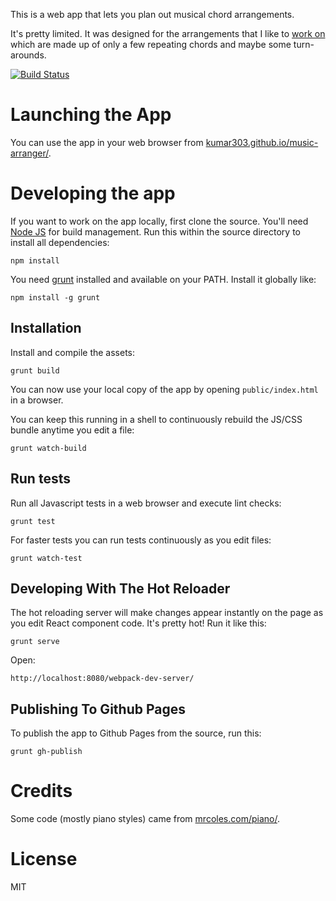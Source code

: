 This is a web app that lets you plan out musical chord arrangements.

It's pretty limited. It was designed for the arrangements
that I like to [work on](https://soundcloud.com/dj_bylamplight)
which are made up of only a few repeating chords and maybe some turn-arounds.

[![Build Status](https://travis-ci.org/kumar303/music-arranger.svg?branch=master)](https://travis-ci.org/kumar303/music-arranger)

# Launching the App

You can use the app in your web browser from
[kumar303.github.io/music-arranger/](http://kumar303.github.io/music-arranger/).

# Developing the app

If you want to work on the app locally, first clone the source.
You'll need [Node JS](https://nodejs.org/) for build management.
Run this within the source directory to install all dependencies:

    npm install

You need [grunt](http://gruntjs.com/) installed and available on your PATH.
Install it globally like:

    npm install -g grunt

## Installation

Install and compile the assets:

    grunt build

You can now use your local copy of the app by opening
`public/index.html` in a browser.

You can keep this running in a shell to continuously rebuild the JS/CSS bundle
anytime you edit a file:

    grunt watch-build

## Run tests

Run all Javascript tests in a web browser and execute lint checks:

    grunt test

For faster tests you can run tests continuously as you edit files:

    grunt watch-test

## Developing With The Hot Reloader

The hot reloading server will make changes appear instantly on the page as you
edit React component code. It's pretty hot! Run it like this:

    grunt serve

Open:

    http://localhost:8080/webpack-dev-server/

## Publishing To Github Pages

To publish the app to Github Pages from the source, run this:

    grunt gh-publish

# Credits

Some code (mostly piano styles) came from
[mrcoles.com/piano/](http://mrcoles.com/piano/).

# License

MIT

